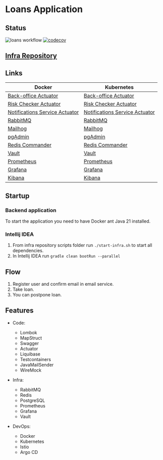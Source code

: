 # Loans Application

## Status

![loans workflow](https://github.com/osber1/loans/actions/workflows/pipeline.yml/badge.svg)
[![codecov](https://codecov.io/gh/osber1/loans/branch/master/graph/badge.svg?token=2KOECLUD4M)](https://codecov.io/gh/osber1/loans)

## [Infra Repository](https://github.com/osber1/loans-infra)

## Links

| Docker                                                           | Kubernetes                                                               |
|------------------------------------------------------------------|--------------------------------------------------------------------------|
| [Back-office Actuator](http://localhost:8080/actuator)           | [Back-office Actuator](http://back-office.osber.io/actuator)             |
| [Risk Checker Actuator](http://localhost:8081/actuator)          | [Risk Checker Actuator](http://risk.osber.io/actuator)                   |
| [Notifications Service Actuator](http://localhost:8082/actuator) | [Notifications Service Actuator](http://notifications.osber.io/actuator) |
| [RabbitMQ](http://localhost:15672)                               | [RabbitMQ](http://rabbitmq.osber.io)                                     |
| [Mailhog](http://localhost:8025)                                 | [Mailhog](http://mailhog.osber.io)                                       |
| [pgAdmin](http://localhost:5050)                                 | [pgAdmin](http://pgadmin.osber.io)                                       |
| [Redis Commander](http://localhost:5123)                         | [Redis Commander](http://redis.osber.io)                                 |
| [Vault](http://localhost:8200)                                   | [Vault](http://vault.osber.io)                                           |
| [Prometheus](http://localhost:9090)                              | [Prometheus](http://prometheus.osber.io)                                 |
| [Grafana](http://localhost:3000)                                 | [Grafana](http://grafana.osber.io)                                       |
| [Kibana](http://localhost:5601)                                  | [Kibana](http://kibana.osber.io)                                         |

## Startup

### Backend application

To start the application you need to have Docker ant Java 21 installed.

### Intellij IDEA

1) From infra repository scripts folder run `./start-infra.sh` to start all dependencies.
2) In Intellij IDEA run `gradle clean bootRun --parallel`

## Flow

1) Register user and confirm email in email service.
2) Take loan.
3) You can postpone loan.

## Features

- Code:
    * Lombok
    * MapStruct
    * Swagger
    * Actuator
    * Liquibase
    * Testcontainers
    * JavaMailSender
    * WireMock


- Infra:
    * RabbitMQ
    * Redis
    * PostgreSQL
    * Prometheus
    * Grafana
    * Vault


- DevOps:
    * Docker
    * Kubernetes
    * Istio
    * Argo CD
